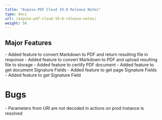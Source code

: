```yaml
---
title: "Aspose.PDF Cloud 19.8 Release Notes"
type: docs
url: /aspose-pdf-cloud-19-8-release-notes/
weight: 50
---
```


## **Major Features**
\- Added feature to convert Markdown to PDF and return resulting file in response
\- Added feature to convert Markdown to PDF and upload resulting file to storage
\- Added feature to certify PDF document
\- Added feature to get document Signature Fields
\- Added feature to get page Signature Fields
\- Added feature to get Signature Field
# **Bugs**

\- Parameters from URI are not decoded in actions on prod instance is resolved
